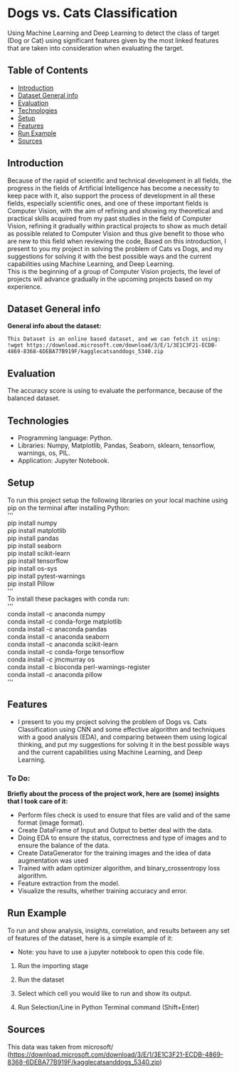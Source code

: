 # Dogs vs. Cats Classification
Using Machine Learning and Deep Learning to detect the class of target (Dog or Cat) using significant features given by the most linked features that are taken into consideration when evaluating the target.

## Table of Contents
* [Introduction](#introduction)
* [Dataset General info](#dataset-general-info)
* [Evaluation](#evaluation)
* [Technologies](#technologies)
* [Setup](#setup)
* [Features](#features)
* [Run Example](#run-example)
* [Sources](#sources)

## Introduction
Because of the rapid of scientific and technical development in all fields, the progress in the fields of Artificial Intelligence has become a necessity to keep pace with it, also support the process of development in all these fields, especially scientific ones, and one of these important fields is Computer Vision, with the aim of refining and showing my theoretical and practical skills acquired from my past studies in the field of Computer Vision, refining it gradually within practical projects to show as much detail as possible related to Computer Vision and thus give benefit to those who are new to this field when reviewing the code,
Based on this introduction, I present to you my project in solving the problem of Cats vs Dogs, and my suggestions for solving it with the best possible ways and the current capabilities using Machine Learning, and Deep Learning.\
This is the beginning of a group of Computer Vision projects, the level of projects will advance gradually in the upcoming projects based on my experience.

## Dataset General info
**General info about the dataset:**

    This Dataset is an online based dataset, and we can fetch it using: !wget https://download.microsoft.com/download/3/E/1/3E1C3F21-ECDB-4869-8368-6DEBA77B919F/kagglecatsanddogs_5340.zip
    
## Evaluation
The accuracy score is using to evaluate the performance, because of the balanced dataset.
## Technologies
* Programming language: Python.
* Libraries: Numpy, Matplotlib, Pandas, Seaborn, sklearn, tensorflow, warnings, os, PIL. 
* Application: Jupyter Notebook.

## Setup
To run this project setup the following libraries on your local machine using pip on the terminal after installing Python:\
'''\
pip install numpy\
pip install matplotlib\
pip install pandas\
pip install seaborn\
pip install scikit-learn\
pip install tensorflow\
pip install os-sys\
pip install pytest-warnings\
pip install Pillow\
'''\
To install these packages with conda run:\
'''\
conda install -c anaconda numpy\
conda install -c conda-forge matplotlib\
conda install -c anaconda pandas\
conda install -c anaconda seaborn\
conda install -c anaconda scikit-learn\
conda install -c conda-forge tensorflow\
conda install -c jmcmurray os\
conda install -c bioconda perl-warnings-register\
conda install -c anaconda pillow\
'''

## Features
* I present to you my project solving the problem of Dogs vs. Cats Classification using CNN and some effective algorithm and techniques with a good analysis (EDA), and comparing between them using logical thinking, and put my suggestions for solving it in the best possible ways and the current capabilities using Machine Learning, and Deep Learning.

### To Do:
**Briefly about the process of the project work, here are (some) insights that I took care of it:**

* Perform files check is used to ensure that files are valid and of the same format (image format).
* Create DataFrame of Input and Output to better deal with the data.
* Doing EDA to ensure the status, correctness and type of images and to ensure the balance of the data.
* Create DataGenerator for the training images and the idea of data augmentation was used
* Trained with adam optimizer algorithm, and binary_crossentropy loss algorithm.
* Feature extraction from the model.
* Visualize the results, whether training accuracy and error.

## Run Example
To run and show analysis, insights, correlation, and results between any set of features of the dataset, here is a simple example of it:

* Note: you have to use a jupyter notebook to open this code file.

1. Run the importing stage

2. Run the dataset

3. Select which cell you would like to run and show its output.

4. Run Selection/Line in Python Terminal command (Shift+Enter)

## Sources
This data was taken from microsoft/
(https://download.microsoft.com/download/3/E/1/3E1C3F21-ECDB-4869-8368-6DEBA77B919F/kagglecatsanddogs_5340.zip)
